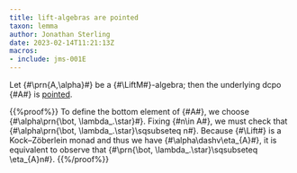 ```yaml
---
title: lift-algebras are pointed
taxon: lemma
author: Jonathan Sterling
date: 2023-02-14T11:21:13Z
macros:
- include: jms-001E
---
```


Let {#\prn{A,\alpha}#} be a {#\LiftM#}-algebra; then the underlying dcpo {#A#} is [pointed](jms-001S).


{{%proof%}}
To define the bottom element of {#A#}, we choose {#\alpha\prn{\bot, \lambda\_.\star}#}. Fixing {#n\in A#}, we must check that {#\alpha\prn{\bot, \lambda\_.\star}\sqsubseteq n#}. Because {#\Lift#} is a Kock–Zöberlein monad and thus we have {#\alpha\dashv\eta_{A}#}, it is equivalent to observe that {#\prn{\bot, \lambda\_.\star}\sqsubseteq \eta_{A}n#}.
{{%/proof%}}

